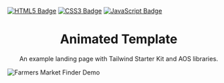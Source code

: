 [![HTML5 Badge](https://img.shields.io/badge/-html5-important?style=for-the-badge&color=E34F26&logo=html5&logoColor=white)]()
[![CSS3 Badge](https://img.shields.io/badge/-css3-important?style=for-the-badge&color=1572B6&logo=css3&logoColor=white)]()
[![JavaScript Badge](https://img.shields.io/badge/-javascript-important?style=for-the-badge&color=F7DF1E&logo=javascript&logoColor=black)]()

<h1 align="center">Animated Template</h1>

<p align="center">An example landing page with Tailwind Starter Kit and AOS libraries.</p>

![Farmers Market Finder Demo](assets/img/screen.gif)